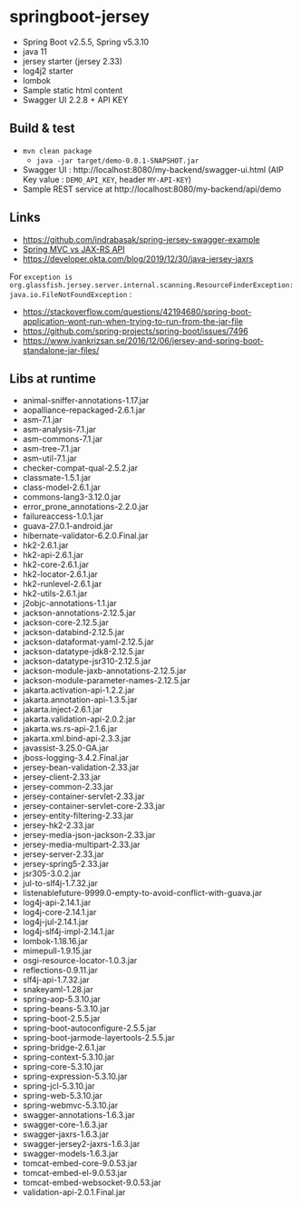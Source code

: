 # springboot-jersey

 - Spring Boot v2.5.5, Spring v5.3.10
 - java 11
 - jersey starter (jersey 2.33)
 - log4j2 starter
 - lombok
 - Sample static html content
 - Swagger UI 2.2.8 + API KEY
 
## Build & test

 - `mvn clean package`
   - `java -jar target/demo-0.0.1-SNAPSHOT.jar`
 - Swagger UI : http://localhost:8080/my-backend/swagger-ui.html (AIP Key value : `DEMO_API_KEY`, header `MY-API-KEY`)
 - Sample REST service at http://localhost:8080/my-backend/api/demo

## Links

 - https://github.com/indrabasak/spring-jersey-swagger-example
 - [Spring MVC vs JAX-RS API](https://www.baeldung.com/rest-api-jax-rs-vs-spring)
 - https://developer.okta.com/blog/2019/12/30/java-jersey-jaxrs

For `exception is org.glassfish.jersey.server.internal.scanning.ResourceFinderException: java.io.FileNotFoundException` :

 - https://stackoverflow.com/questions/42194680/spring-boot-application-wont-run-when-trying-to-run-from-the-jar-file
 - https://github.com/spring-projects/spring-boot/issues/7496
 - https://www.ivankrizsan.se/2016/12/06/jersey-and-spring-boot-standalone-jar-files/

## Libs at runtime

- animal-sniffer-annotations-1.17.jar
- aopalliance-repackaged-2.6.1.jar
- asm-7.1.jar
- asm-analysis-7.1.jar
- asm-commons-7.1.jar
- asm-tree-7.1.jar
- asm-util-7.1.jar
- checker-compat-qual-2.5.2.jar
- classmate-1.5.1.jar
- class-model-2.6.1.jar
- commons-lang3-3.12.0.jar
- error_prone_annotations-2.2.0.jar
- failureaccess-1.0.1.jar
- guava-27.0.1-android.jar
- hibernate-validator-6.2.0.Final.jar
- hk2-2.6.1.jar
- hk2-api-2.6.1.jar
- hk2-core-2.6.1.jar
- hk2-locator-2.6.1.jar
- hk2-runlevel-2.6.1.jar
- hk2-utils-2.6.1.jar
- j2objc-annotations-1.1.jar
- jackson-annotations-2.12.5.jar
- jackson-core-2.12.5.jar
- jackson-databind-2.12.5.jar
- jackson-dataformat-yaml-2.12.5.jar
- jackson-datatype-jdk8-2.12.5.jar
- jackson-datatype-jsr310-2.12.5.jar
- jackson-module-jaxb-annotations-2.12.5.jar
- jackson-module-parameter-names-2.12.5.jar
- jakarta.activation-api-1.2.2.jar
- jakarta.annotation-api-1.3.5.jar
- jakarta.inject-2.6.1.jar
- jakarta.validation-api-2.0.2.jar
- jakarta.ws.rs-api-2.1.6.jar
- jakarta.xml.bind-api-2.3.3.jar
- javassist-3.25.0-GA.jar
- jboss-logging-3.4.2.Final.jar
- jersey-bean-validation-2.33.jar
- jersey-client-2.33.jar
- jersey-common-2.33.jar
- jersey-container-servlet-2.33.jar
- jersey-container-servlet-core-2.33.jar
- jersey-entity-filtering-2.33.jar
- jersey-hk2-2.33.jar
- jersey-media-json-jackson-2.33.jar
- jersey-media-multipart-2.33.jar
- jersey-server-2.33.jar
- jersey-spring5-2.33.jar
- jsr305-3.0.2.jar
- jul-to-slf4j-1.7.32.jar
- listenablefuture-9999.0-empty-to-avoid-conflict-with-guava.jar
- log4j-api-2.14.1.jar
- log4j-core-2.14.1.jar
- log4j-jul-2.14.1.jar
- log4j-slf4j-impl-2.14.1.jar
- lombok-1.18.16.jar
- mimepull-1.9.15.jar
- osgi-resource-locator-1.0.3.jar
- reflections-0.9.11.jar
- slf4j-api-1.7.32.jar
- snakeyaml-1.28.jar
- spring-aop-5.3.10.jar
- spring-beans-5.3.10.jar
- spring-boot-2.5.5.jar
- spring-boot-autoconfigure-2.5.5.jar
- spring-boot-jarmode-layertools-2.5.5.jar
- spring-bridge-2.6.1.jar
- spring-context-5.3.10.jar
- spring-core-5.3.10.jar
- spring-expression-5.3.10.jar
- spring-jcl-5.3.10.jar
- spring-web-5.3.10.jar
- spring-webmvc-5.3.10.jar
- swagger-annotations-1.6.3.jar
- swagger-core-1.6.3.jar
- swagger-jaxrs-1.6.3.jar
- swagger-jersey2-jaxrs-1.6.3.jar
- swagger-models-1.6.3.jar
- tomcat-embed-core-9.0.53.jar
- tomcat-embed-el-9.0.53.jar
- tomcat-embed-websocket-9.0.53.jar
- validation-api-2.0.1.Final.jar

